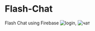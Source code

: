# Flash-Chat
Flash Chat using Firebase
![login](https://user-images.githubusercontent.com/91774436/179415406-7c5e8ab3-567f-4150-b544-c0a4e19533ea.PNG),
![чат](https://user-images.githubusercontent.com/91774436/179415445-00444931-cc26-442a-aaa1-fba35b164e1c.PNG)

